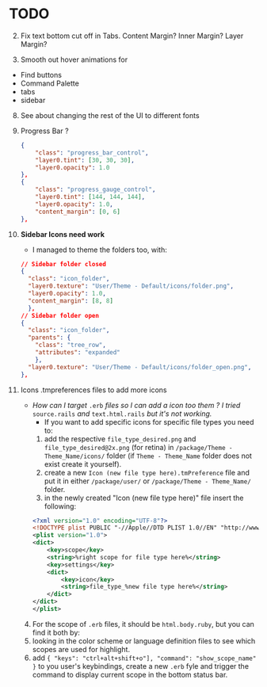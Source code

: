 # TODO

2. 	Fix text bottom cut off in Tabs.
Content Margin?
Inner Margin?
Layer Margin?

3.  Smooth out hover animations for
  *	 Find buttons
  *	 Command Palette
  *	 tabs
  *	 sidebar

8. 	See about changing the rest of the UI to different fonts

9. 	Progress Bar ? 
	```json		
	{
	    "class": "progress_bar_control",
	    "layer0.tint": [30, 30, 30],
	    "layer0.opacity": 1.0
	},
	{
	    "class": "progress_gauge_control",
	    "layer0.tint": [144, 144, 144],
	    "layer0.opacity": 1.0,
	    "content_margin": [0, 6]
	},
	```
10. **Sidebar Icons need work**
	* I managed to theme the folders too, with:

	```json
	// Sidebar folder closed
	{
	  "class": "icon_folder",
	  "layer0.texture": "User/Theme - Default/icons/folder.png",
	  "layer0.opacity": 1.0,
	  "content_margin": [8, 8]
	  },
	// Sidebar folder open
	{
	  "class": "icon_folder",
	  "parents": {
	  	"class": "tree_row", 
	  	"attributes": "expanded"
	  	},
	  "layer0.texture": "User/Theme - Default/icons/folder_open.png",
	},
	```
11. Icons .tmpreferences files to add more icons
	* *How can I target* ```.erb``` *files so I can add a icon too them ? I tried* ```source.rails``` *and* ```text.html.rails``` *but it's not working.*
		* If you want to add specific icons for specific file types you need to:
		1. add the respective ```file_type_desired.png``` and ```file_type_desired@2x.png``` (for retina) in ```/package/Theme - Theme_Name/icons/``` folder (if ```Theme - Theme_Name``` folder does not exist create it yourself).
		2. create a new ```Icon (new file type here).tmPreference``` file and put it in either ```/package/user/``` or ```/package/Theme - Theme_Name/``` folder.
		3. in the newly created "Icon (new file type here)" file insert the following:
		```xml
		<?xml version="1.0" encoding="UTF-8"?>
		<!DOCTYPE plist PUBLIC "-//Apple//DTD PLIST 1.0//EN" "http://www.apple.com/DTDs /PropertyList-1.0.dtd">
		<plist version="1.0">
		<dict>
		    <key>scope</key>
		    <string>%right scope for file type here%</string>
		    <key>settings</key>
		    <dict>
		        <key>icon</key>
		        <string>file_type_%new file type here%</string>
		    </dict>
		</dict>
		</plist>
		```
	4. For the scope of ```.erb``` files, it should be ```html.body.ruby```, but you can find it both by:
	  5. looking in the color scheme or language definition files to see which scopes are used for highlight.
	  6. add ```{ "keys": "ctrl+alt+shift+o"], "command": "show_scope_name" }``` to you user's keybindings, create a new ```.erb``` fyle and trigger the command to display current scope in the bottom status bar.
